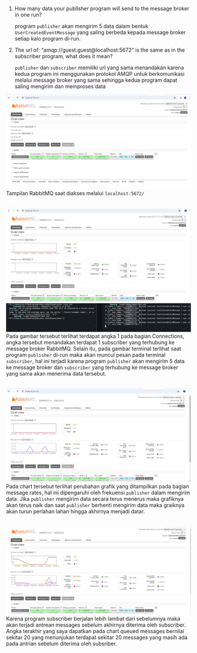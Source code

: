 1. How many data your publlsher program will send to the message broker in one run?

    program `publisher` akan mengirim 5 data dalam bentuk `UserCreatedEventMessage` yang saling berbeda kepada message broker setiap kalo program di-run.

2. The url of: “amqp://guest:guest@localhost:5672” is the same as in the subscriber program, what does it mean?

    `publisher` dan `subscriber` memiliki url yang sama menandakan karena kedua program ini menggunakan protokol AMQP untuk berkomunikasi melalui message broker yang sama sehingga kedua program dapat saling mengirim dan memproses data

![RabbitMQ](image1.png)
Tampilan RabbitMQ saat diakses melalui `localhost:5672/`
<br></br>

![RabbitMQ-connection](image2.png)
![terminal](terminal.png)
Pada gambar tersebut terlihat terdapat angka 1 pada bagian Connections, angka tersebut menandakan terdapat 1 subscriber yang terhubung ke message broker RabbitMQ. Selain itu, pada gambar terminal terlihat saat program `publisher` di-run maka akan muncul pesan pada terminal `subscriber`, hal ini terjadi karena program `publisher` akan mengirim 5 data ke message broker dan `subscriber` yang terhubung ke message broker yang sama akan menerima data tersebut.
<br></br>

![RabbitMQ-msgrate](spike.png)
Pada chart tersebut terlihat perubahan grafik yang ditampilkan pada bagian message rates, hal ini dipengaruhi oleh frekuensi `publisher` dalam mengirim data. Jika `publisher` mengirim data secara terus menerus maka grafiknya akan terus naik dan saat `publisher` berhenti mengirim data maka graiknya akan turun perlahan lahan hingga akhirnya menjadi datar.
<br></br>

![RabbitMQ-slow](slow.png)
Karena program subscriber berjalan lebih lambat dari sebelumnya maka akan terjadi antrean messages sebelum akhirnya diterima oleh subscriber. Angka terakhir yang saya dapatkan pada chart queued messages bernilai sekitar 20 yang menunjukan terdapat sekitar 20 messages yang masih ada pada antrian sebelum diterima oleh subsriber.
